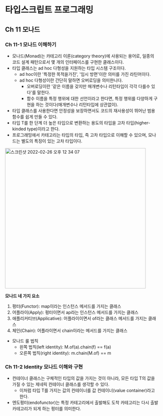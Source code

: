 # 타입스크립트 프로그래밍

## Ch 11 모나드

### Ch 11-1 모나드 이해하기

- 모나드(Monad)는 카테고리 이론(category theory)에 사용되는 용어로, 일종의 코드 설계 패턴으로서 몇 개의 인터페이스를 구현한 클래스이다.
- 타입 클래스는 ad hoc 다형성을 지원하는 타입 시스템 구조이다.
  - ad hoc이란 '특정한 목적을가진', '임시 방편'이란 의미를 가진 라틴어이다.
  - ad hoc 다형성이란 간단히 말하면 오버로딩을 의미한니다.
    - 오버로딩이란 '같은 이름을 갖지만 매개변수나 리턴타입이 각각 다를수 있다'를 말한다.
    - 함수 이름을 특정 행위에 대한 선언이라고 한다면, 특정 행위를 다양하게 구현을 하는 것이다(매개변수나 리턴타입에 상관없이).
- 타입 클래스를 사용한다면 안정성을 보장하면서도 코드의 재사용성이 뛰어난 범용 함수를 쉽게 만들 수 있다.
- 타입 T를 한 단계 더 높은 타입으로 변환하는 용도의 타입을 고차 타입(higher-kinded type)이라고 한다.
- 프로그래밍에서 카테고리는 타입의 타입, 즉 고차 타입으로 이해할 수 있으며, 모나드는 별도의 특징이 있는 고차 타입이다.

<img width="462" alt="스크린샷 2022-02-26 오후 12 34 07" src="https://user-images.githubusercontent.com/38815618/155827384-8a7ca730-52e9-47c0-8b39-cbe011bed03e.png">

**모나드 네 가지 요소**

1. 펑터(Functor): map이라는 인스턴스 메서드를 가지는 클래스
2. 어플라이(Apply): 펑터이면서 ap라는 인스턴스 메서드를 가지는 클래스
3. 애플리커티브(Applicative): 어플라이이면서 of라는 클래스 메서드를 가지는 클래스
4. 체인(Chain): 어플라이면서 chain이라는 메서드를 가지는 클래스

- 모나드 룰 법칙
  - 왼쪽 법칙(left identity): M.of(a).chain(f) == f(a)
  - 오른쪽 법칙(right identity): m.chain(M.of) == m

### Ch 11-2 Identity 모나드 이해와 구현

- 컨테이너 클래스는 구체적인 타입의 값을 가지는 것이 아니라, 모든 타입 T의 값을 가질 수 있는 제네릭 컨테이너 클래스를 생각할 수 있다.
  - 이처럼 타입 T를 가지는 값의 컨테이너를 값 컨테이너(value container)라고 한다.
- 엔도펑터(endofunctor)는 특정 카테고리에서 출발해도 도착 카테고리는 다시 출발 카테고리가 되게 하는 펑터를 의미한다.